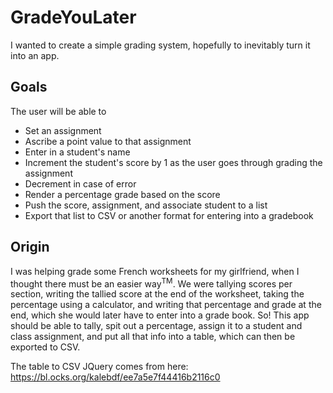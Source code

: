 # GradeYouLater
I wanted to create a simple grading system, hopefully to inevitably turn it into an app.

## Goals
The user will be able to

- Set an assignment
- Ascribe a point value to that assignment
- Enter in a student's name
- Increment the student's score by 1 as the user goes through grading the assignment
- Decrement in case of error
- Render a percentage grade based on the score
- Push the score, assignment, and associate student to a list
- Export that list to CSV or another format for entering into a gradebook

## Origin

I was helping grade some French worksheets for my girlfriend, when I thought there must be an easier way<sup>TM</sup>. We were tallying scores per section, writing the tallied score at the end of the worksheet, taking the percentage using a calculator, and writing that percentage and grade at the end, which she would later have to enter into a grade book. So! This app should be able to tally, spit out a percentage, assign it to a student and class assignment, and put all that info into a table, which can then be exported to CSV.

The table to CSV JQuery comes from here: https://bl.ocks.org/kalebdf/ee7a5e7f44416b2116c0